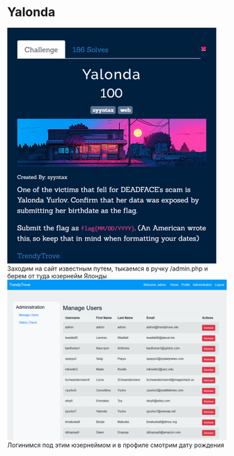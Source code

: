 # Yalonda

![img.png](task%2Fimg.png) \
Заходим на сайт известным путем, тыкаемся в ручку /admin.php и берем от туда юзернейм Ялонды \
![img.png](img.png) \
Логинимся под этим юзернеймом и в профиле смотрим дату рождения
